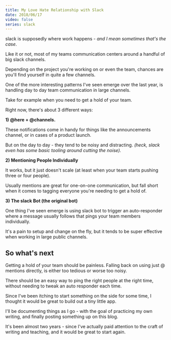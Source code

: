 ```yaml
---
title: My Love Hate Relationship with Slack
date: 2018/06/17
video: false
series: slack
---
```


slack is supposedly where work happens - *and I mean sometimes that's the case*.

Like it or not, most of my teams communication centers around a handful of big slack channels.

Depending on the project you're working on or even the team, chances are you'll find yourself in quite a few channels.

One of the more interesting patterns I've seen emerge over the last year, is handling day to day team communication in large channels.

Take for example when you need to get a hold of your team.

Right now, there's about 3 different ways:

**1) @here + @channels.**

These notifications come in handy for things like the announcements channel, or in cases of a product launch.

But on the day to day - they tend to be noisy and distracting. *(heck, slack even has some basic tooling around cutting the noise).*

**2) Mentioning People Individually**

It works, but it just doesn't scale (at least when your team starts pushing three or four people).

Usually mentions are great for one-on-one communication, but fall short when it comes to tagging everyone you're needing to get a hold of.

**3) The slack Bot (the original bot)**

One thing I've seen emerge is using slack bot to trigger an auto-responder where a message usually follows that pings your team members individually.

It's a pain to setup and change on the fly, but it tends to be super effective when working in large public channels.

## So what's next

Getting a hold of your team should be painless. Falling back on using just @ mentions directly, is either too tedious or worse too noisy. 

There should be an easy way to ping the right people at the right time, without needing to tweak an auto responder each time.

Since I've been itching to start something on the side for some time, I thought it would be great to build out a tiny little app.

I'll be documenting things as I go - with the goal of practicing my own writing, and finally posting something up on this blog.

It's been almost two years - since I've actually paid attention to the craft of writing and teaching, and it would be great to start again.
